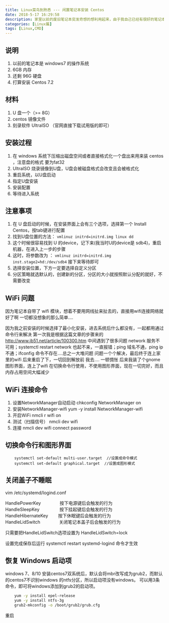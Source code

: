 ```yaml
---
title: Linux菜鸟到熟悉 --- 闲置笔记本安装 Centos
date: 2018-5-17 16:29:58
description: 家里以前的废旧笔记本突发奇想的想利用起来，由于我自己已经有很好的笔记本配置了，以前的闲置的笔记本打算装个 Centos 做开发使用
categories: [Linux篇]
tags: [Linux,CMD]
---
```


<!-- more -->
## 说明
1. 以前的笔记本是 windows7 的操作系统
2. 6GB 内存
3. 还剩 96G 硬盘
4. 打算安装 Centos 7.2

## 材料
1. U 盘一个（>= 8G）
2. centos 镜像文件
3. 刻录软件 UltraISO （官网直接下载试用版的即可）

## 安装过程
1. 在 windows 系统下压缩出磁盘空间或者直接格式化一个盘出来用来装 centos ，注意盘的格式 要为fat32
2. UltraISO 烧录镜像到U盘，U盘会被磁盘格式会改变且会被格式化
3. 重启系统，以U盘启动
4. 指定U盘安装
5. 安装配置
6. 等待进入系统

## 注意事项
1. 在 U 盘启动的时候，在安装界面上会有三个选项，选择第一个 Install Centos，按tab键进行配置
2. 找到U盘位置的方法： `vmlinuz initrd=initrd.img linux dd`
3. 这个时候很容易找到 U 的device，记下来(我当时U的device是 sdb4)，重启机器，在进入上一步的步骤
4. 这时，将参数改为 ： `vmlinuz initrd=initrd.img inst.stage2=hd:/dev/sdb4` 接下来等待即可
5. 选择安装位置，下方一定要选择自定义分区
6. 分区策略就选默认的，创建新的分区，分区的大小就按照默认分配的就好，不需要改变

## WiFi 问题
因为笔记本自带了 wifi 模块，想着不要用网线扯来扯去的，直接用wifi连接网络就好了啊
一切都没想象的那么简单....

因为我之前安装的时候选择了最小化安装，进去系统后什么都没有，一起都用通过命令行来解决
第一次我是根据这篇文章的步骤来的 http://www.jb51.net/article/100300.htm
中间遇到了很多问题 network 服务不可用；systemctl restart network 也起不来，一直报错；ping 域名不通，ping ip 不通；ifconfig 命令不存在....总之一大堆问题
问题一个个解决，最后终于连上家里的wifi
后来重启了下，一切回到解放前
我去....
一顿惆怅
后来我装了个gnome图形界面，连上了wifi
在切换命令行使用，不使用图形界面，现在一切完好，而且内存占用空间大幅减少

## WiFi 连接命令
1. 设置NetworkManager自动启动
    chkconfig NetworkManager on
2. 安装NetworkManager-wifi
    yum -y install NetworkManager-wifi
3. 开启WiFi
    nmcli r wifi on
4. 测试（扫描信号）
    nmcli dev wifi
5. 连接
    nmcli dev wifi connect password

## 切换命令行和图形界面

``` shell
    systemctl set-default multi-user.target  //设置成命令模式
    systemctl set-default graphical.target  //设置成图形模式
```

## 关闭盖子不睡眠
vim /etc/systemd/logind.conf  

HandlePowerKey　　　　  按下电源键后会触发的行为  
HandleSleepKey　　 　　 按下挂起键后会触发的行为  
HandleHibernateKey  　　按下休眠键后会触发的行为  
HandleLidSwitch　　 　　关闭笔记本盖子后会触发的行为

只需要把HandleLidSwitch选项设置为 HandleLidSwitch=lock 

设置完成保存后运行 systemctl restart systemd-logind 命令才生效

## 恢复 Windows 启动项

windows 7、8/10 安装centos7双系统后，默认会将mbr改写成为grub2，而默认的centos7不识别windows 的ntfs分区，所以启动项没有windows。 
可以用3条命令，即可将windows添加到grub2的启动项。

``` bash
    yum -y install epel-release
    yum -y install ntfs-3g
    grub2-mkconfig -o /boot/grub2/grub.cfg
```

重启